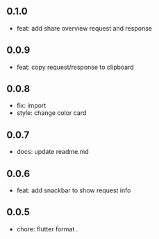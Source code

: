 ## 0.1.0

* feat: add share overview request and response

## 0.0.9

* feat: copy request/response to clipboard

## 0.0.8

* fix: import
* style: change color card

## 0.0.7

* docs: update readme.md

## 0.0.6

* feat: add snackbar to show request info

## 0.0.5

* chore: flutter format . 

